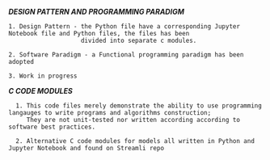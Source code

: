 ***DESIGN PATTERN AND PROGRAMMING PARADIGM***

    1. Design Pattern - the Python file have a corresponding Jupyter Notebook file and Python files, the files has been
                        divided into separate c modules.
    
    2. Software Paradigm - a Functional programming paradigm has been adopted
    
    3. Work in progress 
    
***C CODE MODULES***

      1. This code files merely demonstrate the ability to use programming langauges to write programs and algorithms construction;
         They are not unit-tested nor written according according to software best practices.

      2. Alternative C code modules for models all written in Python and Jupyter Notebook and found on Streamli repo
